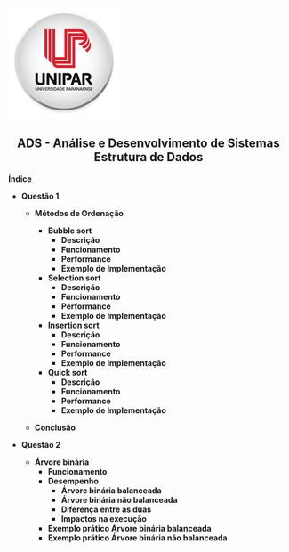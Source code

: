 

![test ](/img/unipar.png)
<div align='center'><b><h2>ADS - Análise e Desenvolvimento de Sistemas
<b><br>Estrutura de Dados</h2></div>






**Índice**

 - Questão 1

    - Métodos de Ordenação
	    - Bubble sort
		    - Descrição
		    - Funcionamento
		    - Performance
		    - Exemplo de Implementação
	    - Selection sort
		    - Descrição
		    - Funcionamento
		    - Performance
		    - Exemplo de Implementação
	    - Insertion sort
		    - Descrição
		    - Funcionamento
		    - Performance
		    - Exemplo de Implementação
	    - Quick sort
		    - Descrição
		    - Funcionamento
		    - Performance
		    - Exemplo de Implementação

	 - Conclusão
		 
- Questão 2

	 - Árvore binária
		 - Funcionamento
		 - Desempenho 
			 - Árvore binária balanceada
			 - Árvore binária não balanceada
			 - Diferença entre as duas
			 - Impactos na execução
		- Exemplo prático Árvore binária balanceada
		- Exemplo prático Árvore binária não balanceada


		  

	  

<!--stackedit_data:
eyJoaXN0b3J5IjpbMTQzMjM3NTQ1OCwxNjczMTE3NDcyLC02Mz
UwODgwNDQsMTYxOTA4MzM4MiwxNDgyNTUxMTE1LDExNjgxMTY1
Miw5OTkyNTg2NTUsLTMzMjQ1NTM2M119
-->